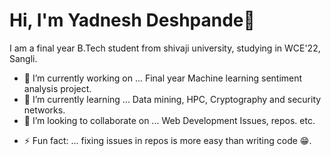 # Hi, I'm Yadnesh Deshpande👋
                                         

I am a final year B.Tech student from shivaji university, studying in WCE'22, Sangli.     

 
<!--
**yashpy/yashpy** is a ✨ _special_ ✨ repository because its `README.md` (this file) appears on your GitHub profile.

Here are some ideas to get you started:
-->

- 🔭 I’m currently working on ... Final year Machine learning sentiment analysis project.
- 🌱 I’m currently learning ...  Data mining, HPC, Cryptography and security networks.
- 👯 I’m looking to collaborate on ... Web Development Issues, repos. etc.
<!--
- 🤔 I’m looking for help with ...
- 💬 Ask me about ...
 
- 📫 How to reach me: ... Connect me on linkedin: https://www.linkedin.com/in/yadneshsdeshpande/
-->
<!-- - 😄 Pronouns: ...--> 
- ⚡ Fun fact: ... fixing issues in repos is more easy than writing code 😁.

 
<!---
![Your Repository’s Stats](https://github-readme-stats.vercel.app/api?username=yashpy&show_icons=true)
---!>
 

 
<!--
![Your Repository's Stats](https://github-readme-stats.vercel.app/api/top-langs/?username=yashpy&theme=blue-green)
--!>
 
<!--
<a href="https://github.com/yashpy/EXTENSIA/graphs/contributors"><img src="https://contrib.rocks/image?repo=yashpy/EXTENSIA" /></a> 
--!>
 

<!--

## ![Jokes Card](https://readme-jokes.vercel.app/api)

-->

<!--

<img src="https://komarev.com/ghpvc/?username=yashpy"/>

-->

 <!--

![Hits](https://hitcounter.pythonanywhere.com/count/tag.svg?url=https://github.com/yashpy/EXTENSIA)
 
-->
